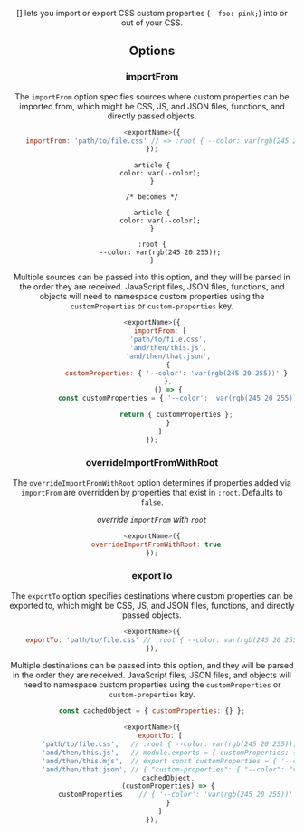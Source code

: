 <!-- Available Variables: -->
<!-- <humanReadableName> PostCSS Your Plugin -->
<!-- <exportName> postcssYourPlugin -->
<!-- <packageName> @csstools/postcss-your-plugin -->
<!-- <packageVersion> 1.0.0 -->
<!-- <packagePath> plugins/postcss-your-plugin -->
<!-- <cssdbId> your-feature -->
<!-- <specUrl> https://www.w3.org/TR/css-color-4/#funcdef-color -->
<!-- <example.css> file contents for examples/example.css -->
<!-- <header> -->
<!-- <usage> usage instructions -->
<!-- <envSupport> -->
<!-- <corsWarning> -->
<!-- <linkList> -->
<!-- to generate : npm run docs -->

<header>

[<humanReadableName>] lets you import or export CSS custom properties (`--foo: pink;`) into or out of your CSS.

<usage>

<envSupport>

## Options

### importFrom

The `importFrom` option specifies sources where custom properties can be
imported from, which might be CSS, JS, and JSON files, functions, and directly
passed objects.

```js
<exportName>({
	importFrom: 'path/to/file.css' // => :root { --color: var(rgb(245 20 255)); }
});
```

```pcss
article {
	color: var(--color);
}

/* becomes */

article {
	color: var(--color);
}

:root {
	--color: var(rgb(245 20 255));
}
```

Multiple sources can be passed into this option, and they will be parsed in the
order they are received. JavaScript files, JSON files, functions, and objects
will need to namespace custom properties using the `customProperties` or
`custom-properties` key.

```js
<exportName>({
	importFrom: [
		'path/to/file.css',
		'and/then/this.js',
		'and/then/that.json',
		{
			customProperties: { '--color': 'var(rgb(245 20 255))' }
		},
		() => {
			const customProperties = { '--color': 'var(rgb(245 20 255))' };

			return { customProperties };
		}
	]
});
```

### overrideImportFromWithRoot

The `overrideImportFromWithRoot` option determines if properties added via `importFrom` are overridden by properties that exist in `:root`.
Defaults to `false`.

_override `importFrom` with `root`_

```js
<exportName>({
  overrideImportFromWithRoot: true
});
```

### exportTo

The `exportTo` option specifies destinations where custom properties can be
exported to, which might be CSS, JS, and JSON files, functions, and directly
passed objects.

```js
<exportName>({
	exportTo: 'path/to/file.css' // :root { --color: var(rgb(245 20 255)); }
});
```

Multiple destinations can be passed into this option, and they will be parsed
in the order they are received. JavaScript files, JSON files, and objects will
need to namespace custom properties using the `customProperties` or
`custom-properties` key.

```js
const cachedObject = { customProperties: {} };

<exportName>({
	exportTo: [
		'path/to/file.css',   // :root { --color: var(rgb(245 20 255)); }
		'and/then/this.js',   // module.exports = { customProperties: { '--color': 'var(rgb(245 20 255))' } }
		'and/then/this.mjs',  // export const customProperties = { '--color': 'var(rgb(245 20 255))' } }
		'and/then/that.json', // { "custom-properties": { "--color": "var(rgb(245 20 255))" } }
		cachedObject,
		(customProperties) => {
			customProperties    // { '--color': 'var(rgb(245 20 255))' }
		}
	]
});
```

<linkList>
